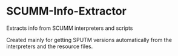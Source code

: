 # SCUMM-Info-Extractor
Extracts info from SCUMM interpreters and scripts

Created mainly for getting SPUTM versions automatically from the interpreters and the resource files.
